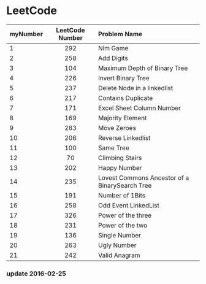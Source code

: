 # LeetCode

| myNumber | LeetCode Number | Problem Name |
| -----|:----:|:----|
| 1    | 292    | Nim Game    |
| 2    | 258    |  Add Digits   |
| 3    | 104    |   Maximum Depth of Binary Tree  |
| 4    | 226    |   Invert Binary Tree  |
| 5    | 237    |   Delete Node in a linkedlist  |
| 6    | 217    |   Contains Duplicate  |
| 7    | 171    |   Excel Sheet Column Number  |
| 8    | 169    |   Majority Element  |
| 9    | 283    |   Move Zeroes   |
| 10    | 206    |   Reverse Linkedlist  |
| 11    | 100    |   Same Tree  |
| 12    | 70    |   Climbing Stairs  |
| 13    | 202    |   Happy Number  |
| 14    | 235    |   Lovest Commons Ancestor of a BinarySearch Tree  |
| 15    | 191    |   Number of 1Bits  |
| 16    | 258    |   Odd Event LinkedList  |
| 17    | 326    |   Power of the three  |
| 18    | 231    |    Power of the two  |
| 19    | 136    |   Single Number  |
| 20    | 263    |   Ugly Number  |
| 21    | 242    |   Valid Anagram  |

### update 2016-02-25
